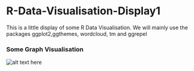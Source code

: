 # R-Data-Visualisation-Display1
This is a little display of some R Data Visualisation. We will mainly use the packages ggplot2,ggthemes, wordcloud, tm and ggrepel 

### Some Graph Visualisation 

![alt text here](0002d.png)
